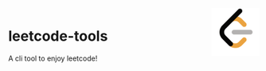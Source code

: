 <img align="right" width="96px" src="./assets/favicon.png">

# leetcode-tools

A cli tool to enjoy leetcode!
